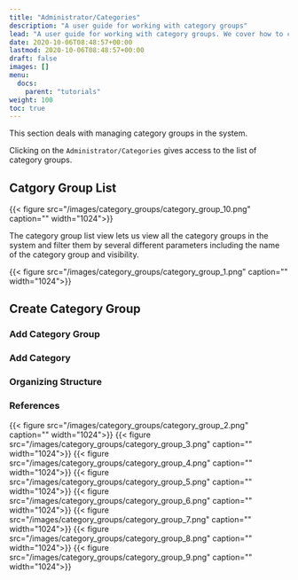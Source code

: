 ```yaml
---
title: "Administrator/Categories"
description: "A user guide for working with category groups"
lead: "A user guide for working with category groups. We cover how to create and modify category groups."
date: 2020-10-06T08:48:57+00:00
lastmod: 2020-10-06T08:48:57+00:00
draft: false
images: []
menu:
  docs:
    parent: "tutorials"
weight: 100
toc: true
---
```

This section deals with managing category groups in the system.

Clicking on the `Administrator/Categories` gives access to the list of category groups.

## Catgory Group List

{{< figure src="/images/category_groups/category_group_10.png" caption="" width="1024">}}

The category group list view lets us view all the category groups in the system and filter them by several different parameters including the name of the category group and visibility.

{{< figure src="/images/category_groups/category_group_1.png" caption="" width="1024">}}

## Create Category Group

### Add Category Group

### Add Category

### Organizing Structure

### References

{{< figure src="/images/category_groups/category_group_2.png" caption="" width="1024">}}
{{< figure src="/images/category_groups/category_group_3.png" caption="" width="1024">}}
{{< figure src="/images/category_groups/category_group_4.png" caption="" width="1024">}}
{{< figure src="/images/category_groups/category_group_5.png" caption="" width="1024">}}
{{< figure src="/images/category_groups/category_group_6.png" caption="" width="1024">}}
{{< figure src="/images/category_groups/category_group_7.png" caption="" width="1024">}}
{{< figure src="/images/category_groups/category_group_8.png" caption="" width="1024">}}
{{< figure src="/images/category_groups/category_group_9.png" caption="" width="1024">}}
  